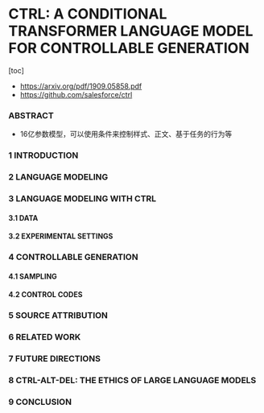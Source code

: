 # CTRL: A CONDITIONAL TRANSFORMER LANGUAGE MODEL FOR CONTROLLABLE GENERATION
[toc]
- https://arxiv.org/pdf/1909.05858.pdf
- https://github.com/salesforce/ctrl

### ABSTRACT
- 16亿参数模型，可以使用条件来控制样式、正文、基于任务的行为等

### 1 INTRODUCTION

### 2 LANGUAGE MODELING

### 3 LANGUAGE MODELING WITH CTRL

#### 3.1 DATA

#### 3.2 EXPERIMENTAL SETTINGS

### 4 CONTROLLABLE GENERATION

#### 4.1 SAMPLING

#### 4.2 CONTROL CODES

### 5 SOURCE ATTRIBUTION

### 6 RELATED WORK

### 7 FUTURE DIRECTIONS

### 8 CTRL-ALT-DEL: THE ETHICS OF LARGE LANGUAGE MODELS

### 9 CONCLUSION
